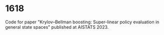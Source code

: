 # 1618
Code for paper "Krylov–Bellman boosting: Super-linear policy evaluation in general state spaces" published at AISTATS 2023.
